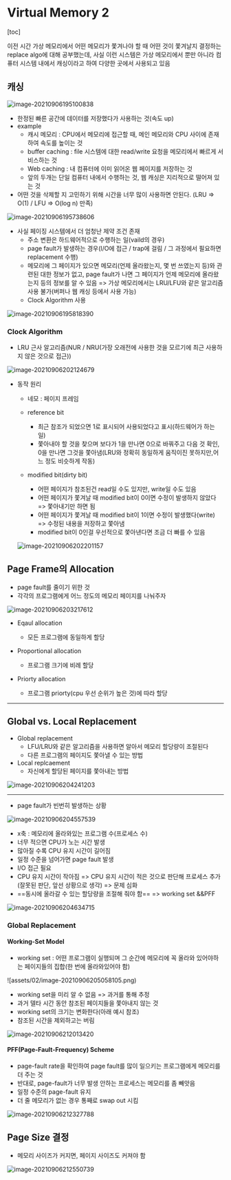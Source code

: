 # Virtual Memory 2

[toc]

이전 시간 가상 메모리에서 어떤 메모리가 쫓겨나야 할 때 어떤 것이 쫓겨날지 결정하는 replace algo에 대해 공부했는데, 사실 이런 시스템은 가상 메모리에서 뿐만 아니라 컴퓨터 시스템 내에서 캐싱이라고 하여 다양한 곳에서 사용되고 있음



## 캐싱

![image-20210906195100838](assets/02/image-20210906195100838.png)

- 한정된 빠른 공간에 데이터를 저장했다가 사용하는 것(속도 up)
- example
  - 캐시 메모리 : CPU에서 메모리에 접근할 때, 메인 메모리와 CPU 사이에 존재하여 속도를 높이는 것
  - buffer caching : file 시스템에 대한 read/write 요청을 메모리에서 빠르게 서비스하는 것
  - Web caching : 내 컴퓨터에 이미 읽어온 웹 페이지를 저장하는 것
  - 앞의 두개는 단일 컴퓨터 내에서 수행하는 것, 웹 캐싱은 지리적으로 떨어져 있는 것
- 어떤 것을 삭제할 지 고민하기 위해 시간을 너무 많이 사용하면 안된다. (LRU => O(1) / LFU => O(log n) 만족)

![image-20210906195738606](assets/02/image-20210906195738606.png)

- 사실 페이징 시스템에서 더 엄청난 제약 조건 존재
  - 주소 변환은 하드웨어적으로 수행하는 일(vaild의 경우)
  - page fault가 발생하는 경우(I/O에 접근 / trap에 걸림 / 그 과정에서 필요하면 replacement 수행)
  - 메모리에 그 페이지가 있으면 메모리(언제 올라왔는지, 몇 번 쓰였는지 등)와 관련된 대한 정보가 없고, page fault가 나면 그 페이지가 언제 메모리에 올라왔는지 등의 정보를 알 수 있음 => 가상 메모리에서는  LRU/LFU와 같은 알고리즘 사용 불가(버퍼나 웹 캐싱 등에서 사용 가능)
  - Clock Algorithm 사용

![image-20210906195818390](assets/02/image-20210906195818390.png)

### Clock Algorithm

- LRU 근사 알고리즘(NUR / NRU(가장 오래전에 사용한 것을 모르기에 최근 사용하지 않은 것으로 접근))

![image-20210906202124679](assets/02/image-20210906202124679.png)

- 동작 원리

  - 네모 : 페이지 프레임

  - reference bit
    - 최근 참조가 되었으면 1로 표시되어 사용되었다고 표시(하드웨어가 하는 일)
    - 쫓아내야 할 것을 찾으며 보다가 1을 만나면 0으로 바꿔주고 다음 것 확인, 0을 만나면 그것을 쫓아냄(LRU와 정확히 동일하게 움직이진 못하지만,어느 정도 비슷하게 작동)
  - modified bit(dirty bit)
    - 어떤 페이지가 참조된건 read일 수도 있지만, write일 수도 있음
    - 어떤 페이지가 쫓겨날 때 modified bit이 0이면 수정이 발생하지 않았다 => 쫓아내기만 하면 됨
    - 어떤 페이지가 쫓겨날 때 modified bit이 1이면 수정이 발생했다(write) => 수정된 내용을 저장하고 쫓아냄
    - modified bit이 0인걸 우선적으로 쫓아낸다면 조금 더 빠를 수 있음

  ![image-20210906202201157](assets/02/image-20210906202201157.png)



## Page Frame의 Allocation

- page fault를 줄이기 위한 것
- 각각의 프로그램에게 어느 정도의 메모리 페이지를 나눠주자

![image-20210906203217612](assets/02/image-20210906203217612.png)

- Eqaul allocation
  - 모든 프로그램에 동일하게 할당
- Proportional allocation
  - 프로그램 크기에 비례 할당

- Priorty allocation
  - 프로그램 priorty(cpu 우선 순위가 높은 것)에 따라 할당

<hr>

## Global vs. Local Replacement

- Global replacement
  - LFU/LRU와 같은 알고리즘을 사용하면 알아서 메모리 할당량이 조절된다
  - 다른 프로그램의 페이지도 쫓아낼 수 있는 방법
- Local replcaement
  - 자신에게 할당된 페이지를 쫓아내는 방법

![image-20210906204241203](assets/02/image-20210906204241203.png)

<hr>

- page fault가 빈번히 발생하는 상황

![image-20210906204557539](assets/02/image-20210906204557539.png)

- x축 : 메모리에 올라와있는 프로그램 수(프로세스 수)
- 너무 적으면 CPU가 노는 시간 발생
- 많아질 수록 CPU 유지 시간이 길어짐
- 일정 수준을 넘어가면 page fault 발생
- I/O 접근 필요
- CPU 유지 시간이 작아짐 => CPU 유지 시간이 적은 것으로 판단해 프로세스 추가(잘못된 판단, 앞선 상황으로 생각) => 문제 심화 
- ==동시에 올라갈 수 있는 할당량을 조절해 줘야 함== => working set &&PFF

![image-20210906204634715](assets/02/image-20210906204634715.png)



### Global Replacement

#### Working-Set Model

- working set : 어떤 프로그램이 실행되며 그 순간에 메모리에 꼭 올라와 있어야하는 페이지들의 집합(한 번에 올라와있어야 함)

![assets/02/image-20210906205058105.png)

- working set을 미리 알 수 없음 => 과거를 통해 추정
- 과거 델타 시간 동안 참조된 페이지들을 쫓아내지 않는 것
- working set의 크기는 변화한다(아래 예시 참조)
- 참조된 시간을 제외하고는 버림

![image-20210906212013420](assets/02/image-20210906212013420.png)



#### PFF(Page-Fault-Frequency) Scheme

- page-fault rate을 확인하여 page fault를 많이 일으키는 프로그램에게 메모리를 더 주는 것
- 반대로, page-fault가 너무 발생 안하는 프로세스는 메모리를 좀 빼앗음
- 일정 수준의 page-fault 유지
- 더 줄 메모리가 없는 경우 통째로 swap out 시킴

![image-20210906212327788](assets/02/image-20210906212327788.png)



## Page Size 결정

- 메모리 사이즈가 커지면, 페이지 사이즈도 커져야 함

![image-20210906212550739](assets/02/image-20210906212550739.png)